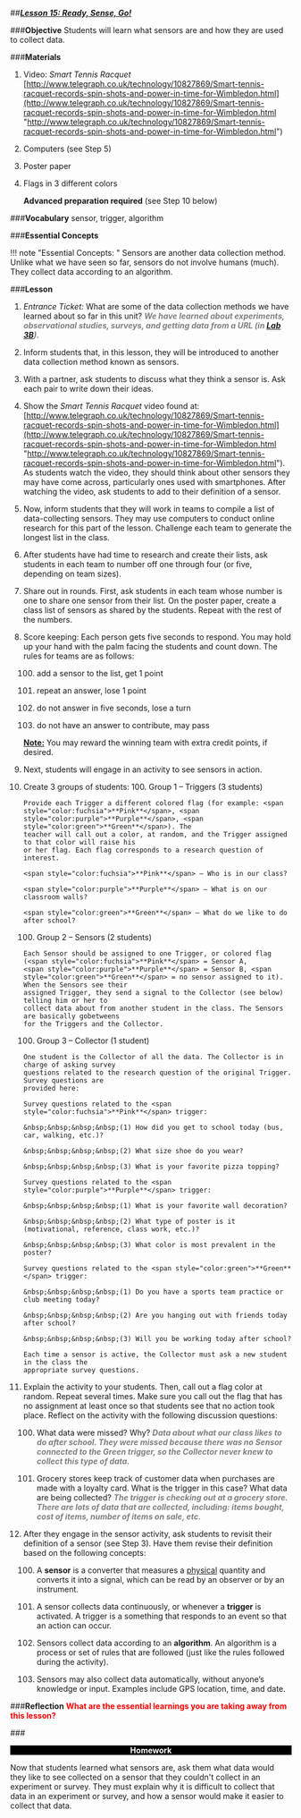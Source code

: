 ##***<u>Lesson 15: Ready, Sense, Go!</u>***

###**Objective**
Students will learn what sensors are and how they are used to collect data.

###**Materials**
1. Video: *Smart Tennis Racquet*<br> [http://www.telegraph.co.uk/technology/10827869/Smart-tennis-racquet-records-spin-shots-and-power-in-time-for-Wimbledon.html](http://www.telegraph.co.uk/technology/10827869/Smart-tennis-racquet-records-spin-shots-and-power-in-time-for-Wimbledon.html "http://www.telegraph.co.uk/technology/10827869/Smart-tennis-racquet-records-spin-shots-and-power-in-time-for-Wimbledon.html")

2. Computers (see Step 5)

3. Poster paper

4. Flags in 3 different colors

    **Advanced preparation required** (see Step 10 below)

###**Vocabulary**
sensor, trigger, algorithm

###**Essential Concepts**

!!! note "Essential Concepts: "
    Sensors are another data collection method. Unlike what we have seen so far,
    sensors do not involve humans (much). They collect data according to an algorithm.

###**Lesson**
1. *Entrance Ticket:* What are some of the data collection methods we have learned about so far in
this unit? <span style="color:grey">***We have learned about experiments, observational studies, surveys, and getting
data from a URL (in [Lab 3B](lab3b.md)).***</span>

2. Inform students that, in this lesson, they will be introduced to another data collection method
known as sensors.

3. With a partner, ask students to discuss what they think a sensor is. Ask each pair to write down
their ideas.

4. Show the *Smart Tennis Racquet* video found at: [http://www.telegraph.co.uk/technology/10827869/Smart-tennis-racquet-records-spin-shots-and-power-in-time-for-Wimbledon.html](http://www.telegraph.co.uk/technology/10827869/Smart-tennis-racquet-records-spin-shots-and-power-in-time-for-Wimbledon.html "http://www.telegraph.co.uk/technology/10827869/Smart-tennis-racquet-records-spin-shots-and-power-in-time-for-Wimbledon.html"). As students watch the video, they should think about other
sensors they may have come across, particularly ones used with smartphones. After watching the
video, ask students to add to their definition of a sensor.

5. Now, inform students that they will work in teams to compile a list of data-collecting sensors. They
may use computers to conduct online research for this part of the lesson. Challenge each team to
generate the longest list in the class.

6. After students have had time to research and create their lists, ask students in each team to
number off one through four (or five, depending on team sizes).

7. Share out in rounds. First, ask students in each team whose number is one to share one sensor
from their list. On the poster paper, create a class list of sensors as shared by the students.
Repeat with the rest of the numbers.

8. Score keeping: Each person gets five seconds to respond. You may hold up your hand with the
palm facing the students and count down. The rules for teams are as follows:

    100. add a sensor to the list, get 1 point

    100. repeat an answer, lose 1 point

    100. do not answer in five seconds, lose a turn

    100. do not have an answer to contribute, may pass

    **<u>Note:</u>** You may reward the winning team with extra credit points, if desired.

9. Next, students will engage in an activity to see sensors in action.

10. Create 3 groups of students:
    100. Group 1 – Triggers (3 students)

        Provide each Trigger a different colored flag (for example: <span style="color:fuchsia">**Pink**</span>, <span style="color:purple">**Purple**</span>, <span style="color:green">**Green**</span>). The
        teacher will call out a color, at random, and the Trigger assigned to that color will raise his
        or her flag. Each flag corresponds to a research question of interest.
        
        <span style="color:fuchsia">**Pink**</span> – Who is in our class?
        
        <span style="color:purple">**Purple**</span> – What is on our classroom walls?
        
        <span style="color:green">**Green**</span> – What do we like to do after school?

    100. Group 2 – Sensors (2 students)
    
        Each Sensor should be assigned to one Trigger, or colored flag (<span style="color:fuchsia">**Pink**</span> = Sensor A,
        <span style="color:purple">**Purple**</span> = Sensor B, <span style="color:green">**Green**</span> = no sensor assigned to it). When the Sensors see their
        assigned Trigger, they send a signal to the Collector (see below) telling him or her to
        collect data about from another student in the class. The Sensors are basically gobetweens
        for the Triggers and the Collector.

    100. Group 3 – Collector (1 student)
    
        One student is the Collector of all the data. The Collector is in charge of asking survey
        questions related to the research question of the original Trigger. Survey questions are
        provided here:
    
        Survey questions related to the <span style="color:fuchsia">**Pink**</span> trigger:
        
        &nbsp;&nbsp;&nbsp;&nbsp;(1) How did you get to school today (bus, car, walking, etc.)?
        
        &nbsp;&nbsp;&nbsp;&nbsp;(2) What size shoe do you wear?
        
        &nbsp;&nbsp;&nbsp;&nbsp;(3) What is your favorite pizza topping?
        
        Survey questions related to the <span style="color:purple">**Purple**</span> trigger:
        
        &nbsp;&nbsp;&nbsp;&nbsp;(1) What is your favorite wall decoration?
        
        &nbsp;&nbsp;&nbsp;&nbsp;(2) What type of poster is it (motivational, reference, class work, etc.)?
        
        &nbsp;&nbsp;&nbsp;&nbsp;(3) What color is most prevalent in the poster?
        
        Survey questions related to the <span style="color:green">**Green**</span> trigger:
        
        &nbsp;&nbsp;&nbsp;&nbsp;(1) Do you have a sports team practice or club meeting today?
        
        &nbsp;&nbsp;&nbsp;&nbsp;(2) Are you hanging out with friends today after school?
        
        &nbsp;&nbsp;&nbsp;&nbsp;(3) Will you be working today after school?
    
        Each time a sensor is active, the Collector must ask a new student in the class the
        appropriate survey questions.

11. Explain the activity to your students. Then, call out a flag color at random. Repeat several times.
Make sure you call out the flag that has no assignment at least once so that students see that no
action took place. Reflect on the activity with the following discussion questions:

    100. What data were missed? Why? <span style="color:grey">***Data about what our class likes to do after school.
    They were missed because there was no Sensor connected to the Green trigger, so
    the Collector never knew to collect this type of data.***</span>

    100. Grocery stores keep track of customer data when purchases are made with a loyalty card.
    What is the trigger in this case? What data are being collected? <span style="color:grey">***The trigger is checking
    out at a grocery store. There are lots of data that are collected, including: items
    bought, cost of items, number of items on sale, etc.***</span>

12. After they engage in the sensor activity, ask students to revisit their definition of a sensor (see
Step 3). Have them revise their definition based on the following concepts:

    100. A **sensor** is a converter that measures a <u>physical</u> quantity and converts it into a signal,
    which can be read by an observer or by an instrument.

    100. A sensor collects data continuously, or whenever a **trigger** is activated. A trigger is a
    something that responds to an event so that an action can occur.

    100. Sensors collect data according to an **algorithm**. An algorithm is a process or set of rules
    that are followed (just like the rules followed during the activity).

    100. Sensors may also collect data automatically, without anyone’s knowledge or input.
    Examples include GPS location, time, and date.

###**Reflection**
<strong style="color: red;">What are the essential learnings you are taking away from this lesson?</strong> 

###<p style="background: black; color: white; text-align: center;">**Homework**</p>
Now that students learned what sensors are, ask them what data would they like to see collected on
a sensor that they couldn't collect in an experiment or survey. They must explain why it is difficult to
collect that data in an experiment or survey, and how a sensor would make it easier to collect that
data.